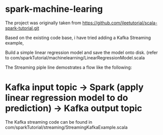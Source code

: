 # spark-machine-learing
The project was originally taken from https://github.com/jleetutorial/scala-spark-tutorial.git

Based on the existing code base, i have tried adding a Kafka Streaming example,

Build a simple linear regression model and save the model onto disk. (refer to com/sparkTutorial/machinelearning/LinearRegressionModel.scala

The Streaming piple line demostrates a flow like the following:

# Kafka input topic -> Spark (apply linear regression model to do prediction) -> Kafka output topic

The Kafka streaming code can be found in com/sparkTutorial/streaming/StreamingKafkaExample.scala

